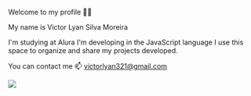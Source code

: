 Welcome to my profile 💙💙

My name is Victor Lyan Silva Moreira

I'm studying at Alura
I'm developing in the JavaScript language
I use this space to organize and share my projects developed.

You can contact me 📫 victorlyan321@gmail.com

![]([link](https://www.google.com/url?sa=i&url=https%3A%2F%2Falphacoders.com%2Fmarvel%2527s-spider-man-2-gifs&psig=AOvVaw0gge8YY8euSwgKmTqMu5e1&ust=1720183574232000&source=images&cd=vfe&opi=89978449&ved=0CBAQjRxqFwoTCIClzai1jYcDFQAAAAAdAAAAABAE))
